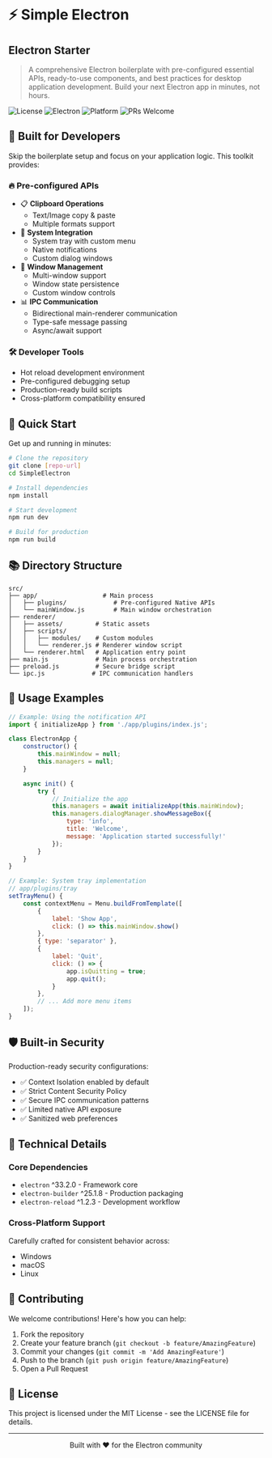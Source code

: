 # ⚡ Simple Electron

## Electron Starter

<!-- markdownlint-disable MD033 -->

> A comprehensive Electron boilerplate with pre-configured essential APIs, ready-to-use components, and best practices for desktop application development. Build your next Electron app in minutes, not hours.

![License](https://img.shields.io/badge/license-MIT-blue.svg)
![Electron](https://img.shields.io/badge/electron-33.2.0-blue.svg)
![Platform](https://img.shields.io/badge/platform-windows%20%7C%20macos%20%7C%20linux-lightgrey.svg)
![PRs Welcome](https://img.shields.io/badge/PRs-welcome-brightgreen.svg)

## 🎯 Built for Developers

Skip the boilerplate setup and focus on your application logic. This toolkit provides:

### 🔥 Pre-configured APIs

- 📋 **Clipboard Operations**
  - Text/Image copy & paste
  - Multiple formats support
- 🔔 **System Integration**
  - System tray with custom menu
  - Native notifications
  - Custom dialog windows
- 📱 **Window Management**
  - Multi-window support
  - Window state persistence
  - Custom window controls
- 📊 **IPC Communication**
  - Bidirectional main-renderer communication
  - Type-safe message passing
  - Async/await support

### 🛠️ Developer Tools

- Hot reload development environment
- Pre-configured debugging setup
- Production-ready build scripts
- Cross-platform compatibility ensured

## 🚀 Quick Start

Get up and running in minutes:

```bash
# Clone the repository
git clone [repo-url]
cd SimpleElectron

# Install dependencies
npm install

# Start development
npm run dev

# Build for production
npm run build
```

## 📚 Directory Structure

```plaintext
src/
├── app/                  # Main process
│   ├── plugins/             # Pre-configured Native APIs
│   └── mainWindow.js        # Main window orchestration
├── renderer/
│   ├── assets/         # Static assets
│   ├── scripts/
│   │   ├── modules/    # Custom modules
│   │   └── renderer.js # Renderer window script
│   └── renderer.html   # Application entry point
├── main.js             # Main process orchestration
├── preload.js          # Secure bridge script
└── ipc.js             # IPC communication handlers
```

## 🎯 Usage Examples

```javascript
// Example: Using the notification API
import { initializeApp } from './app/plugins/index.js';

class ElectronApp {
    constructor() {
        this.mainWindow = null;
        this.managers = null;
    }

    async init() {
        try {
            // Initialize the app
            this.managers = await initializeApp(this.mainWindow);
            this.managers.dialogManager.showMessageBox({
                type: 'info',
                title: 'Welcome',
                message: 'Application started successfully!'
            });
        }
    }
}

// Example: System tray implementation
// app/plugins/tray
setTrayMenu() {
    const contextMenu = Menu.buildFromTemplate([
        {
            label: 'Show App',
            click: () => this.mainWindow.show()
        },
        { type: 'separator' },
        {
            label: 'Quit',
            click: () => {
                app.isQuitting = true;
                app.quit();
            }
        },
        // ... Add more menu items
    ]);
}
```

## 🛡️ Built-in Security

Production-ready security configurations:

- ✅ Context Isolation enabled by default
- ✅ Strict Content Security Policy
- ✅ Secure IPC communication patterns
- ✅ Limited native API exposure
- ✅ Sanitized web preferences

## 🔧 Technical Details

### Core Dependencies

- `electron` ^33.2.0 - Framework core
- `electron-builder` ^25.1.8 - Production packaging
- `electron-reload` ^1.2.3 - Development workflow

### Cross-Platform Support

Carefully crafted for consistent behavior across:

- Windows
- macOS
- Linux

## 🤝 Contributing

We welcome contributions! Here's how you can help:

1. Fork the repository
2. Create your feature branch (`git checkout -b feature/AmazingFeature`)
3. Commit your changes (`git commit -m 'Add AmazingFeature'`)
4. Push to the branch (`git push origin feature/AmazingFeature`)
5. Open a Pull Request

## 📄 License

This project is licensed under the MIT License - see the LICENSE file for details.

---

<p align="center">Built with ❤️ for the Electron community</p>
